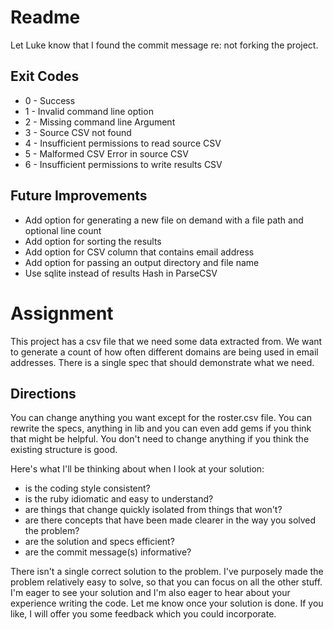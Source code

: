 # Readme

Let Luke know that I found the commit message re: not forking the project.

## Exit Codes
* 0 - Success
* 1 - Invalid command line option
* 2 - Missing command line Argument
* 3 - Source CSV not found
* 4 - Insufficient permissions to read source CSV
* 5 - Malformed CSV Error in source CSV
* 6 - Insufficient permissions to write results CSV

## Future Improvements
* Add option for generating a new file on demand with a file path and optional line count
* Add option for sorting the results
* Add option for CSV column that contains email address
* Add option for passing an output directory and file name
* Use sqlite instead of results Hash in ParseCSV

# Assignment

This project has a csv file that we need some data extracted from. We want to generate a count of how often different domains are being used in email addresses. There is a single spec that should demonstrate what we need.

## Directions

You can change anything you want except for the roster.csv file. You can rewrite the specs, anything in lib and you can even add gems if you think that might be helpful. You don't need to change anything if you think the existing structure is good.

Here's what I'll be thinking about when I look at your solution:

* is the coding style consistent?
* is the ruby idiomatic and easy to understand?
* are things that change quickly isolated from things that won't?
* are there concepts that have been made clearer in the way you solved the problem?
* are the solution and specs efficient?
* are the commit message(s) informative?

There isn't a single correct solution to the problem. I've purposely made the problem relatively easy to solve, so that you can focus on all the other stuff. I'm eager to see your solution and I'm also eager to hear about your experience writing the code. Let me know once your solution is done. If you like, I will offer you some feedback which you could incorporate.
